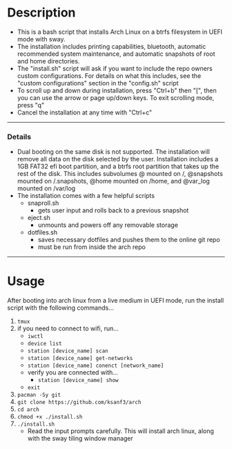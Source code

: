 # Description

- This is a bash script that installs Arch Linux on a btrfs filesystem in UEFI mode with sway.
- The installation includes printing capabilities, bluetooth, automatic recommended system maintenance, and automatic snapshots of root and home directories.
- The "install.sh" script will ask if you want to include the repo owners custom configurations. For details on what this includes, see the "custom configurations" section in the "config.sh" script
- To scroll up and down during installation, press "Ctrl+b" then "\[", then you can use the arrow or page up/down keys. To exit scrolling mode, press "q"
- Cancel the installation at any time with "Ctrl+c"
	
---

### Details

- Dual booting on the same disk is not supported. The installation will remove all data on the disk selected by the user. Installation includes a 1GB FAT32 efi boot partition, and a btrfs root partition that takes up the rest of the disk. This includes subvolumes @ mounted on /, @snapshots mounted on /.snapshots, @home mounted on /home, and @var_log mounted on /var/log
- The installation comes with a few helpful scripts
	- snaproll.sh
		- gets user input and rolls back to a previous snapshot
	- eject.sh
		- unmounts and powers off any removable storage
	- dotfiles.sh
		- saves necessary dotfiles and pushes them to the online git repo
		- must be run from inside the arch repo

---

# Usage

After booting into arch linux from a live medium in UEFI mode, run the install script with the following commands...
1. `tmux`
2. if you need to connect to wifi, run...
	- `iwctl`
	- `device list`
	- `station [device_name] scan`
	- `station [device_name] get-networks`
	- `station [device_name] conenct [network_name]`
	- verify you are connected with...
		- `station [device_name] show`
	- `exit`
3. `pacman -Sy git` 
4. `git clone https://github.com/ksanf3/arch`
5. `cd arch`
6. `chmod +x ./install.sh`
7. `./install.sh`
	- Read the input prompts carefully. This will install arch linux, along with the sway tiling window manager
